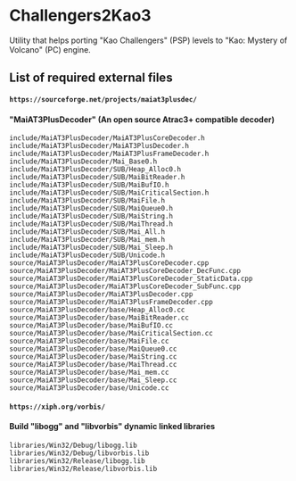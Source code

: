 # Challengers2Kao3
Utility that helps porting "Kao Challengers" (PSP) levels to "Kao: Mystery of Volcano" (PC) engine.


## List of required external files

#### `https://sourceforge.net/projects/maiat3plusdec/`
#### "MaiAT3PlusDecoder" (An open source Atrac3+ compatible decoder)
```
include/MaiAT3PlusDecoder/MaiAT3PlusCoreDecoder.h
include/MaiAT3PlusDecoder/MaiAT3PlusDecoder.h
include/MaiAT3PlusDecoder/MaiAT3PlusFrameDecoder.h
include/MaiAT3PlusDecoder/Mai_Base0.h
include/MaiAT3PlusDecoder/SUB/Heap_Alloc0.h
include/MaiAT3PlusDecoder/SUB/MaiBitReader.h
include/MaiAT3PlusDecoder/SUB/MaiBufIO.h
include/MaiAT3PlusDecoder/SUB/MaiCriticalSection.h
include/MaiAT3PlusDecoder/SUB/MaiFile.h
include/MaiAT3PlusDecoder/SUB/MaiQueue0.h
include/MaiAT3PlusDecoder/SUB/MaiString.h
include/MaiAT3PlusDecoder/SUB/MaiThread.h
include/MaiAT3PlusDecoder/SUB/Mai_All.h
include/MaiAT3PlusDecoder/SUB/Mai_mem.h
include/MaiAT3PlusDecoder/SUB/Mai_Sleep.h
include/MaiAT3PlusDecoder/SUB/Unicode.h
source/MaiAT3PlusDecoder/MaiAT3PlusCoreDecoder.cpp
source/MaiAT3PlusDecoder/MaiAT3PlusCoreDecoder_DecFunc.cpp
source/MaiAT3PlusDecoder/MaiAT3PlusCoreDecoder_StaticData.cpp
source/MaiAT3PlusDecoder/MaiAT3PlusCoreDecoder_SubFunc.cpp
source/MaiAT3PlusDecoder/MaiAT3PlusDecoder.cpp
source/MaiAT3PlusDecoder/MaiAT3PlusFrameDecoder.cpp
source/MaiAT3PlusDecoder/base/Heap_Alloc0.cc
source/MaiAT3PlusDecoder/base/MaiBitReader.cc
source/MaiAT3PlusDecoder/base/MaiBufIO.cc
source/MaiAT3PlusDecoder/base/MaiCriticalSection.cc
source/MaiAT3PlusDecoder/base/MaiFile.cc
source/MaiAT3PlusDecoder/base/MaiQueue0.cc
source/MaiAT3PlusDecoder/base/MaiString.cc
source/MaiAT3PlusDecoder/base/MaiThread.cc
source/MaiAT3PlusDecoder/base/Mai_mem.cc
source/MaiAT3PlusDecoder/base/Mai_Sleep.cc
source/MaiAT3PlusDecoder/base/Unicode.cc
```

#### `https://xiph.org/vorbis/`
#### Build "libogg" and "libvorbis" dynamic linked libraries
```
libraries/Win32/Debug/libogg.lib
libraries/Win32/Debug/libvorbis.lib
libraries/Win32/Release/libogg.lib
libraries/Win32/Release/libvorbis.lib
```
